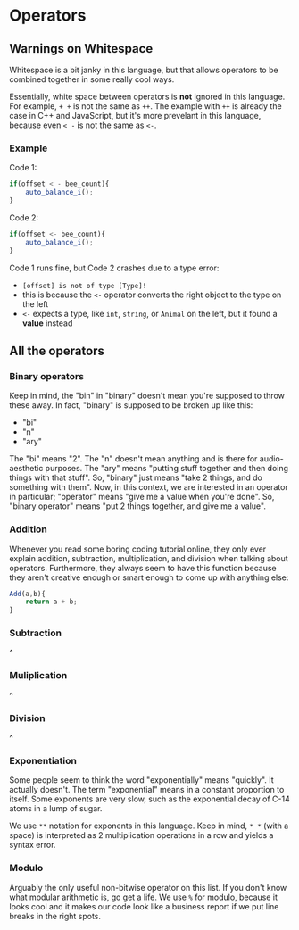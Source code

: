 
# Operators
## Warnings on Whitespace
Whitespace is a bit janky in this language, but that allows operators to be combined together in some really cool ways.

Essentially, white space between operators is **not** ignored in this language. For example, `+ +` is not the same as `++`. The example with `++` is already the case in C++ and JavaScript, but it's more prevelant in this language, because even `< -` is not the same as `<-`.

### Example
Code 1:
```js
if(offset < - bee_count){
    auto_balance_i();
}
```
Code 2:
```js
if(offset <- bee_count){
    auto_balance_i();
}
```

Code 1 runs fine, but Code 2 crashes due to a type error:
* `[offset] is not of type [Type]!`
* this is because the `<-` operator converts the right object to the type on the left
* `<-` expects a type, like `int`, `string`, or `Animal` on the left, but it found a **value** instead

## All the operators
### Binary operators
Keep in mind, the "bin" in "binary" doesn't mean you're supposed to throw these away. In fact, "binary" is supposed to be broken up like this:
* "bi"
* "n"
* "ary"

The "bi" means "2". The "n" doesn't mean anything and is there for audio-aesthetic purposes. The "ary" means "putting stuff together and then doing things with that stuff". So, "binary" just means "take 2 things, and do something with them". Now, in this context, we are interested in an operator in particular; "operator" means "give me a value when you're done". So, "binary operator" means "put 2 things together, and give me a value".

### Addition
Whenever you read some boring coding tutorial online, they only ever explain addition, subtraction, multiplication, and division when talking about operators. Furthermore, they always seem to have this function because they aren't creative enough or smart enough to come up with anything else:
```js
Add(a,b){
    return a + b;
}
```

### Subtraction
^

### Muliplication
^

### Division
^

### Exponentiation
Some people seem to think the word "exponentially" means "quickly". It actually doesn't. The term "exponential" means in a constant proportion to itself. Some exponents are very slow, such as the exponential decay of C-14 atoms in a lump of sugar.

We use `**` notation for exponents in this language. Keep in mind, `* *` (with a space) is interpreted as 2 multiplication operations in a row and yields a syntax error.

### Modulo
Arguably the only useful non-bitwise operator on this list. If you don't know what modular arithmetic is, go get a life. We use `%` for modulo, because it looks cool and it makes our code look like a business report if we put line breaks in the right spots.

